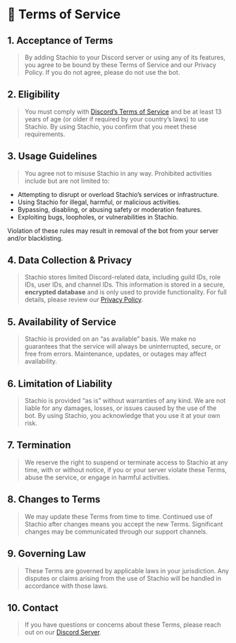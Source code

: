 # 📜 Terms of Service

## 1. Acceptance of Terms

> By adding Stachio to your Discord server or using any of its features, you agree to be bound by these Terms of Service and our Privacy Policy. If you do not agree, please do not use the bot.

## 2. Eligibility

> You must comply with [Discord’s Terms of Service](https://discord.com/terms) and be at least 13 years of age (or older if required by your country’s laws) to use Stachio. By using Stachio, you confirm that you meet these requirements.

## 3. Usage Guidelines

> You agree not to misuse Stachio in any way. Prohibited activities include but are not limited to:

* Attempting to disrupt or overload Stachio’s services or infrastructure.
* Using Stachio for illegal, harmful, or malicious activities.
* Bypassing, disabling, or abusing safety or moderation features.
* Exploiting bugs, loopholes, or vulnerabilities in Stachio.

Violation of these rules may result in removal of the bot from your server and/or blacklisting.

## 4. Data Collection & Privacy

> Stachio stores limited Discord-related data, including guild IDs, role IDs, user IDs, and channel IDs. This information is stored in a secure, **encrypted database** and is only used to provide functionality. For full details, please review our [Privacy Policy](/privacy).

## 5. Availability of Service

> Stachio is provided on an “as available” basis. We make no guarantees that the service will always be uninterrupted, secure, or free from errors. Maintenance, updates, or outages may affect availability.

## 6. Limitation of Liability

> Stachio is provided “as is” without warranties of any kind. We are not liable for any damages, losses, or issues caused by the use of the bot. By using Stachio, you acknowledge that you use it at your own risk.

## 7. Termination

> We reserve the right to suspend or terminate access to Stachio at any time, with or without notice, if you or your server violate these Terms, abuse the service, or engage in harmful activities.

## 8. Changes to Terms

> We may update these Terms from time to time. Continued use of Stachio after changes means you accept the new Terms. Significant changes may be communicated through our support channels.

## 9. Governing Law

> These Terms are governed by applicable laws in your jurisdiction. Any disputes or claims arising from the use of Stachio will be handled in accordance with those laws.

## 10. Contact

> If you have questions or concerns about these Terms, please reach out on our [Discord Server](/discord).